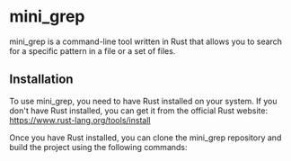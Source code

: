 # mini_grep

mini_grep is a command-line tool written in Rust that allows you to search for a specific pattern in a file or a set of files.

## Installation

To use mini_grep, you need to have Rust installed on your system. If you don't have Rust installed, you can get it from the official Rust website: https://www.rust-lang.org/tools/install

Once you have Rust installed, you can clone the mini_grep repository and build the project using the following commands:
